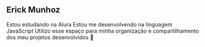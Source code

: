 ## Erick Munhoz
Estou estudando na Alura
Estou me desenvolvendo na linguagem JavaScript
Utilizo esse espaço para minha organização e compartilhamento dos meu projetos desenvolvidos
 👋

<!--
**brasilem/brasilem** is a ✨ _special_ ✨ repository because its `README.md` (this file) appears on your GitHub profile.

Here are some ideas to get you started:

- 🔭 I’m currently working on ...
- 🌱 I’m currently learning ...
- 👯 I’m looking to collaborate on ...
- 🤔 I’m looking for help with ...
- 💬 Ask me about ...
- 📫 How to reach me: ...
- 😄 Pronouns: ...
- ⚡ Fun fact: ...
-->
